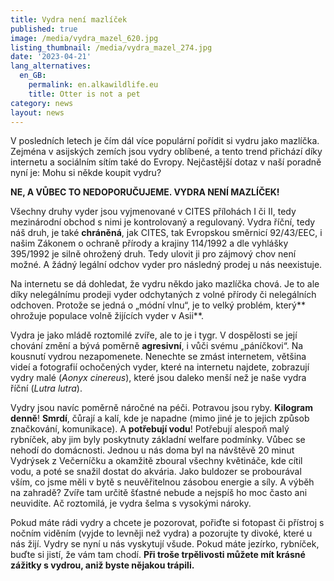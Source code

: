 ```yaml
---
title: Vydra není mazlíček
published: true
image: /media/vydra_mazel_620.jpg
listing_thumbnail: /media/vydra_mazel_274.jpg
date: '2023-04-21'
lang_alternatives:
  en_GB:
    permalink: en.alkawildlife.eu
    title: Otter is not a pet
category: news
layout: news
---
```

V posledních letech je čím dál více populární pořídit si vydru jako mazlíčka. Zejména v asijských zemích jsou vydry oblíbené, a tento trend přichází díky internetu a sociálním sítím také do Evropy. Nejčastější dotaz v naší poradně nyní je: Mohu si někde koupit vydru? 

**NE, A VŮBEC TO NEDOPORUČUJEME. VYDRA NENÍ MAZLÍČEK!**

Všechny druhy vyder jsou vyjmenované v CITES přílohách I či II, tedy mezinárodní obchod s nimi je kontrolovaný a regulovaný.
Vydra říční, tedy náš druh, je také **chráněná**, jak CITES, tak Evropskou směrnicí 92/43/EEC, i našim Zákonem o ochraně přírody a krajiny 114/1992 a dle vyhlášky 395/1992 je silně ohrožený druh. Tedy ulovit ji pro zájmový chov není možné. A žádný legální odchov vyder pro následný prodej u nás neexistuje.

Na internetu se dá dohledat, že vydru někdo jako mazlíčka chová. Je to ale díky nelegálnímu prodeji vyder odchytaných z volné přírody či nelegálních odchoven. Protože se jedná o „módní vlnu“, je to velký problém, který** ohrožuje populace volně žijících vyder v Asii**. 

Vydra je jako mládě roztomilé zvíře, ale to je i tygr. V dospělosti se její chování změní a bývá poměrně **agresivní**, i vůči svému „páníčkovi“. Na kousnutí vydrou nezapomenete. Nenechte se zmást internetem, většina videí a fotografií ochočených vyder, které na internetu najdete, zobrazují vydry malé (_Aonyx cinereus_), které jsou daleko menší než je naše vydra říční (_Lutra lutra_).

Vydry jsou navíc poměrně náročné na péči. Potravou jsou ryby. **Kilogram denně**! **Smrdí**, čůrají a kalí, kde je napadne (mimo jiné je to jejich způsob značkování, komunikace). A **potřebují vodu**! Potřebují alespoň malý rybníček, aby jim byly poskytnuty základní welfare podmínky. Vůbec se nehodí do domácnosti. Jednou u nás doma byl na návštěvě 20 minut Vydrýsek z Večerníčku a okamžitě zboural všechny květináče, kde cítil vodu, a poté se snažil dostat do akvária. Jako buldozer se probourával vším, co jsme měli v bytě s neuvěřitelnou zásobou energie a síly. A výběh na zahradě? Zvíře tam určitě šťastné nebude a nejspíš ho moc často ani neuvidíte. 
Ač roztomilá, je vydra šelma s vysokými nároky.

Pokud máte rádi vydry a chcete je pozorovat, pořiďte si fotopast či přístroj s nočním viděním (vyjde to levněji než vydra) a pozorujte ty divoké, které u nás žijí. Vydry se nyní u nás vyskytují všude. Pokud máte jezírko, rybníček, buďte si jistí, že vám tam chodí. **Při troše trpělivosti můžete mít krásné zážitky s vydrou, aniž byste nějakou trápili.**
